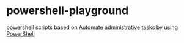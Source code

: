 # powershell-playground
powershell scripts based on [Automate administrative tasks by using PowerShell](https://learn.microsoft.com/en-us/training/modules/script-with-powershell/)
